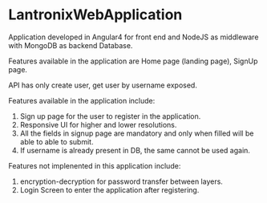 # LantronixWebApplication

Application developed in Angular4 for front end and NodeJS as middleware with MongoDB as backend Database.

Features available in the application are Home page (landing page), SignUp page.

API has only create user, get user by username exposed.

Features available in the application include:
1. Sign up page for the user to register in the application.
2. Responsive UI for higher and lower resolutions.
3. All the fields in signup page are mandatory and only when filled will be able to able to submit.
4. If username is already present in DB, the same cannot be used again.

Features not implenented in this application include:
1. encryption-decryption for password transfer between layers.
2. Login Screen to enter the application after registering.
